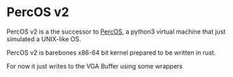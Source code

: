 # PercOS v2

PercOS v2 is a the successor to [PercOS](https://github.com/theperkinrex/percos), a python3 virtual machine that just simulated a UNIX-like OS.

PercOS v2 is barebones x86-64 bit kernel prepared to be written in rust.

For now it just writes to the VGA Buffer using some wrappers